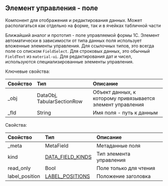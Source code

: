 ## Элемент управления - поле
Компонент для отображения и редактирования данных. Может располагаться как отдельно на форме, так и в ячейках табличной части

Ближайший аналог и прототип - поле управляемой формы 1С.
Элемент автоматически в зависимости от типа данных поля использует вложенные элементы управления. Для ссылочных типов, это всегда поле со списком `FieldSelect`. Для строковых данных, это обычный `FieldText` из `material-ui`. Для редактирования дат и чисел, используются специализированные элементы управления.

Ключевые свойства:

| Свойство | Тип                        | Описание                                                   |
| :---     | :---                       | :---                                                       |
| _obj     | DataObj, TabularSectionRow | Объект данных, к которому привязывается элемент управления |
| _fld     | String                     | Имя поля - путь к данным                                   |

Свойства:

| Свойство       | Тип                                                                                                                | Описание                |
| :---           | :---                                                                                                               | :---                    |
| _meta          | MetaField                                                                                                          | Метаданные поля         |
| kind           | [DATA_FIELD_KINDS](https://github.com/oknosoft/metadata.js/blob/master/packages/metadata-abstract-ui/meta.js) | Тип элемента управления |
| read_only      | Bool                                                                                                               | Поле только для чтения  |
| label_position | [LABEL_POSITIONS](https://github.com/oknosoft/metadata.js/blob/master/packages/metadata-abstract-ui/meta.js)  | Положение заголовка     |

